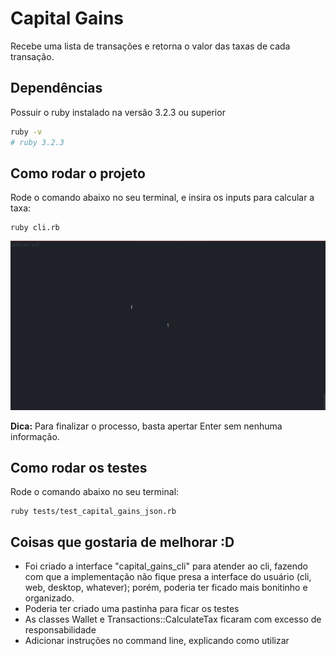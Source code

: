 # Capital Gains

Recebe uma lista de transações e retorna o valor das taxas de cada transação.

## Dependências

Possuir o ruby instalado na versão 3.2.3 ou superior

```bash
ruby -v 
# ruby 3.2.3
```

## Como rodar o projeto

Rode o comando abaixo no seu terminal, e insira os inputs para calcular a taxa:

```
ruby cli.rb
```

<img width="840" src="docs/cli.gif"/>

**Dica:** Para finalizar o processo, basta apertar Enter sem nenhuma informação.


## Como rodar os testes

Rode o comando abaixo no seu terminal:

```
ruby tests/test_capital_gains_json.rb
```

## Coisas que gostaria de melhorar :D

- Foi criado a interface "capital_gains_cli" para atender ao cli, fazendo com que a implementação não fique presa a interface do usuário (cli, web, desktop, whatever); porém, poderia ter ficado mais bonitinho e organizado.
- Poderia ter criado uma pastinha para ficar os testes
- As classes Wallet e Transactions::CalculateTax ficaram com excesso de responsabilidade
- Adicionar instruções no command line, explicando como utilizar
